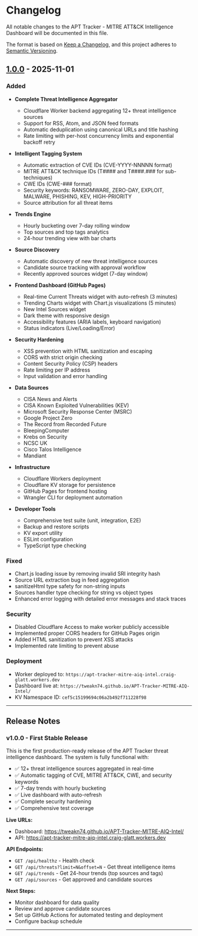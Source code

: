 # Changelog

All notable changes to the APT Tracker - MITRE ATT&CK Intelligence Dashboard will be documented in this file.

The format is based on [Keep a Changelog](https://keepachangelog.com/en/1.0.0/),
and this project adheres to [Semantic Versioning](https://semver.org/spec/v2.0.0.html).

## [1.0.0] - 2025-11-01

### Added
- **Complete Threat Intelligence Aggregator**
  - Cloudflare Worker backend aggregating 12+ threat intelligence sources
  - Support for RSS, Atom, and JSON feed formats
  - Automatic deduplication using canonical URLs and title hashing
  - Rate limiting with per-host concurrency limits and exponential backoff retry

- **Intelligent Tagging System**
  - Automatic extraction of CVE IDs (CVE-YYYY-NNNNN format)
  - MITRE ATT&CK technique IDs (T#### and T####.### for sub-techniques)
  - CWE IDs (CWE-### format)
  - Security keywords: RANSOMWARE, ZERO-DAY, EXPLOIT, MALWARE, PHISHING, KEV, HIGH-PRIORITY
  - Source attribution for all threat items

- **Trends Engine**
  - Hourly bucketing over 7-day rolling window
  - Top sources and top tags analytics
  - 24-hour trending view with bar charts

- **Source Discovery**
  - Automatic discovery of new threat intelligence sources
  - Candidate source tracking with approval workflow
  - Recently approved sources widget (7-day window)

- **Frontend Dashboard (GitHub Pages)**
  - Real-time Current Threats widget with auto-refresh (3 minutes)
  - Trending Charts widget with Chart.js visualizations (5 minutes)
  - New Intel Sources widget
  - Dark theme with responsive design
  - Accessibility features (ARIA labels, keyboard navigation)
  - Status indicators (Live/Loading/Error)

- **Security Hardening**
  - XSS prevention with HTML sanitization and escaping
  - CORS with strict origin checking
  - Content Security Policy (CSP) headers
  - Rate limiting per IP address
  - Input validation and error handling

- **Data Sources**
  - CISA News and Alerts
  - CISA Known Exploited Vulnerabilities (KEV)
  - Microsoft Security Response Center (MSRC)
  - Google Project Zero
  - The Record from Recorded Future
  - BleepingComputer
  - Krebs on Security
  - NCSC UK
  - Cisco Talos Intelligence
  - Mandiant

- **Infrastructure**
  - Cloudflare Workers deployment
  - Cloudflare KV storage for persistence
  - GitHub Pages for frontend hosting
  - Wrangler CLI for deployment automation

- **Developer Tools**
  - Comprehensive test suite (unit, integration, E2E)
  - Backup and restore scripts
  - KV export utility
  - ESLint configuration
  - TypeScript type checking

### Fixed
- Chart.js loading issue by removing invalid SRI integrity hash
- Source URL extraction bug in feed aggregation
- sanitizeHtml type safety for non-string inputs
- Sources handler type checking for string vs object types
- Enhanced error logging with detailed error messages and stack traces

### Security
- Disabled Cloudflare Access to make worker publicly accessible
- Implemented proper CORS headers for GitHub Pages origin
- Added HTML sanitization to prevent XSS attacks
- Implemented rate limiting to prevent abuse

### Deployment
- Worker deployed to: `https://apt-tracker-mitre-aiq-intel.craig-glatt.workers.dev`
- Dashboard live at: `https://tweakn74.github.io/APT-Tracker-MITRE-AIQ-Intel/`
- KV Namespace ID: `cef5c15199694c06a2b492f711228f98`

---

## Release Notes

### v1.0.0 - First Stable Release

This is the first production-ready release of the APT Tracker threat intelligence dashboard. The system is fully functional with:

- ✅ 12+ threat intelligence sources aggregated in real-time
- ✅ Automatic tagging of CVE, MITRE ATT&CK, CWE, and security keywords
- ✅ 7-day trends with hourly bucketing
- ✅ Live dashboard with auto-refresh
- ✅ Complete security hardening
- ✅ Comprehensive test coverage

**Live URLs:**
- Dashboard: https://tweakn74.github.io/APT-Tracker-MITRE-AIQ-Intel/
- API: https://apt-tracker-mitre-aiq-intel.craig-glatt.workers.dev

**API Endpoints:**
- `GET /api/healthz` - Health check
- `GET /api/threats?limit=N&offset=N` - Get threat intelligence items
- `GET /api/trends` - Get 24-hour trends (top sources and tags)
- `GET /api/sources` - Get approved and candidate sources

**Next Steps:**
- Monitor dashboard for data quality
- Review and approve candidate sources
- Set up GitHub Actions for automated testing and deployment
- Configure backup schedule

---

[1.0.0]: https://github.com/tweakn74/APT-Tracker-MITRE-AIQ-Intel/releases/tag/v1.0.0

